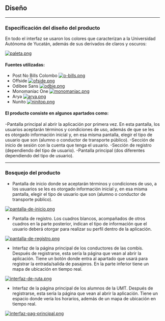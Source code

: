 ## Diseño
---
### Especificación del diseño del producto 
En todo el interfaz se usaron los colores que caracterizan a la Universidad Autónoma de Yucatán, además de sus derivados de claros y oscuros:

[![paleta.png](https://i.postimg.cc/7PQDskrx/paleta.png)](https://postimg.cc/mhM0kKrq)

#### Fuentes utilizadas:
* Post No Bills Colombo
[![o-bills.png](https://i.postimg.cc/XJLN7GPF/o-bills.png)](https://postimg.cc/1ng1vts5)
* Offside
[![ofside.png](https://i.postimg.cc/rmfcL6dN/ofside.png)](https://postimg.cc/Kk3CnHD1)
* Odibee Sans
[![odbie.png](https://i.postimg.cc/SQwQQhTg/odbie.png)](https://postimg.cc/4nQRwrTc)
* Monomaniac One
[![monomaniac.png](https://i.postimg.cc/ZK79xgV3/monomaniac.png)](https://postimg.cc/ppjX20NX)
* Arya
[![arya.png](https://i.postimg.cc/QMWWtbg7/arya.png)](https://postimg.cc/gwm0t3Tc)
* Nunito
[![ninitop.png](https://i.postimg.cc/tRD79w0f/ninitop.png)](https://postimg.cc/yWg7Pf8X)

#### El producto consiste en algunos apartados como:
-Pantalla principal al abrir la aplicación por primera vez. En esta pantalla, los usuarios aceptarán términos y condiciones de uso, además de que se les es otorgado información inicial y, en esa misma pantalla, elegir el tipo de usuario que son (alumno o conductor de transporte público).
-Sección de inicio de sesión con la cuenta que tenga el usuario.
-Sección de registro (dependiendo del tipo de usuario).
-Pantalla principal (dos diferentes dependiendo del tipo de usuario).

---
### Bosquejo del producto
* Pantalla de inicio donde se aceptarán términos y condiciones de uso, a los usuarios se les es otorgado información inicial y, en esa misma pantalla, elegir el tipo de usuario que son (alumno o conductor de transporte público).

[![pantalla-de-inicio.png](https://i.postimg.cc/W3pyXCvj/pantalla-de-inicio.png)](https://postimg.cc/8F3wCycn)

* Pantalla de registro. Los cuadros blancos, acompañados de otros cuadros en la parte posterior, indican el tipo de información que el usuario deberá otorgar para realizar su perfil dentro de la aplicación.

[![pantalla-de-registro.png](https://i.postimg.cc/4yqF43hN/pantalla-de-registro.png)](https://postimg.cc/LgkVN2Tr)

* Interfaz de la página principal de los conductores de las combis. Después de registrarse, esta sería la página que vean al abrir la aplicación.
Tiene un botón donde entra al apartado que usará para registrar la entrada/salida de pasajeros.
En la parte inferior tiene un mapa de ubicación en tiempo real.

[![interfaz-de-ruta.png](https://i.postimg.cc/rw6YvKkf/interfaz-de-ruta.png)](https://postimg.cc/ykPPR6WR)

* Interfaz de la página principal de los alumnos de la UMT. Después de registrarse, esta sería la página que vean al abrir la aplicación.
Tiene un espacio donde vería los horarios, además de un mapa de ubicación en tiempo real.

[![interfaz-pag-principal.png](https://i.postimg.cc/R0ds6dnY/interfaz-pag-principal.png)](https://postimg.cc/JyycSbx3)
